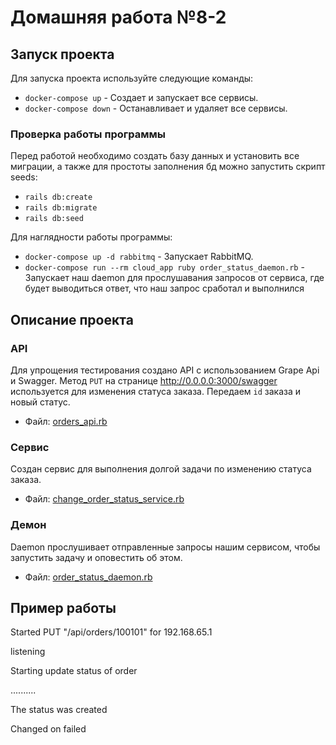 # Домашняя работа №8-2

## Запуск проекта

Для запуска проекта используйте следующие команды:

- `docker-compose up` - Создает и запускает все сервисы.
- `docker-compose down` - Останавливает и удаляет все сервисы.

### Проверка работы программы
Перед работой необходимо создать базу данных и установить все миграции, а также для простоты заполнения бд можно запустить скрипт seeds:
 - `rails db:create`
 - `rails db:migrate`
 - `rails db:seed`

Для наглядности работы программы:

- `docker-compose up -d rabbitmq` - Запускает RabbitMQ.
- `docker-compose run --rm cloud_app ruby order_status_daemon.rb` - Запускает наш daemon для прослушавания запросов от сервиса, где будет выводиться ответ, что наш запрос сработал и выполнился

## Описание проекта

### API

Для упрощения тестирования создано API с использованием Grape Api и Swagger. Метод `PUT` на странице http://0.0.0.0:3000/swagger используется для изменения статуса заказа. Передаем `id` заказа и новый статус.

- Файл: [orders_api.rb](app/api/grape_api/orders_api.rb)

### Сервис

Создан сервис для выполнения долгой задачи по изменению статуса заказа.

- Файл: [change_order_status_service.rb](app/services/change_order_status_service.rb)

### Демон

Daemon прослушивает отправленные запросы нашим сервисом, чтобы запустить задачу и оповестить об этом.

- Файл: [order_status_daemon.rb](order_status_daemon.rb)

## Пример работы 
Started PUT "/api/orders/100101" for 192.168.65.1


listening

Starting update status of order

..........

The status was created

Changed on failed